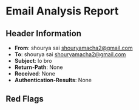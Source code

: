 # Email Analysis Report

## Header Information
- **From**: shourya sai <shouryamacha2@gmail.com>
- **To**: shourya sai <shouryamacha2@gmail.com>
- **Subject**: lo bro 
- **Return-Path**: None
- **Received**: None
- **Authentication-Results**: None

## Red Flags
